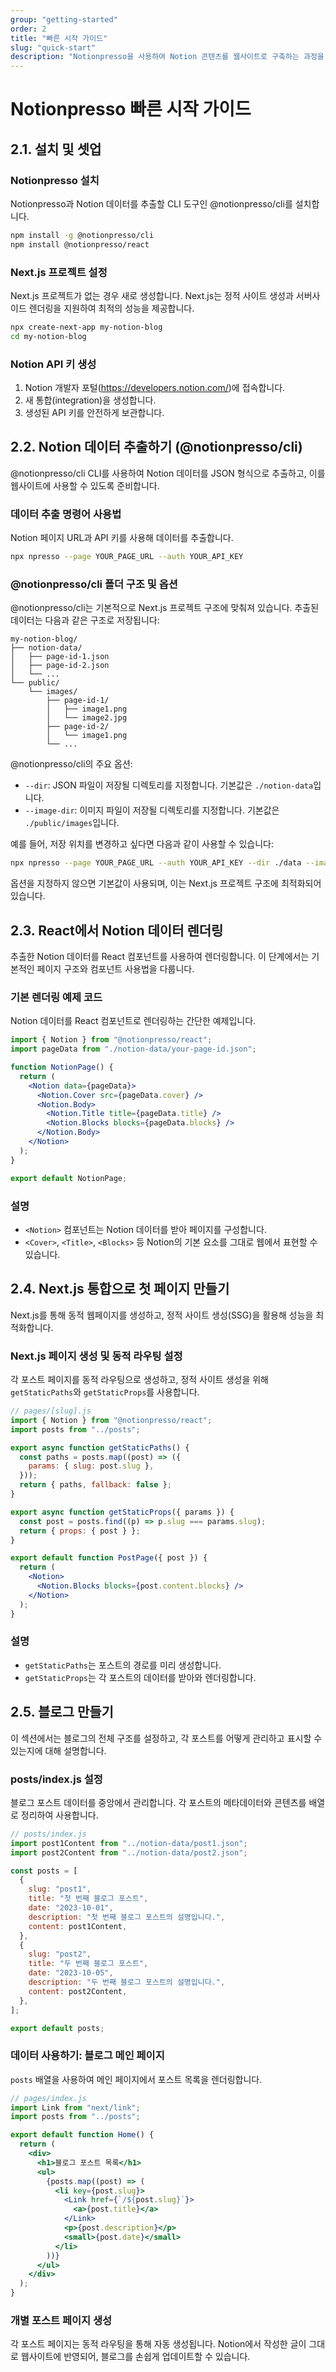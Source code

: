 ```yaml
---
group: "getting-started"
order: 2
title: "빠른 시작 가이드"
slug: "quick-start"
description: "Notionpresso을 사용하여 Notion 콘텐츠를 웹사이트로 구축하는 과정을 단계별로 안내합니다."
---
```


# Notionpresso 빠른 시작 가이드

## 2.1. 설치 및 셋업

### Notionpresso 설치

Notionpresso과 Notion 데이터를 추출할 CLI 도구인 @notionpresso/cli를 설치합니다.

```bash
npm install -g @notionpresso/cli
npm install @notionpresso/react
```

### Next.js 프로젝트 설정

Next.js 프로젝트가 없는 경우 새로 생성합니다. Next.js는 정적 사이트 생성과 서버사이드 렌더링을 지원하여 최적의 성능을 제공합니다.

```bash
npx create-next-app my-notion-blog
cd my-notion-blog
```

### Notion API 키 생성

1. Notion 개발자 포털(https://developers.notion.com/)에 접속합니다.
2. 새 통합(integration)을 생성합니다.
3. 생성된 API 키를 안전하게 보관합니다.

## 2.2. Notion 데이터 추출하기 (@notionpresso/cli)

@notionpresso/cli CLI를 사용하여 Notion 데이터를 JSON 형식으로 추출하고, 이를 웹사이트에 사용할 수 있도록 준비합니다.

### 데이터 추출 명령어 사용법

Notion 페이지 URL과 API 키를 사용해 데이터를 추출합니다.

```bash
npx npresso --page YOUR_PAGE_URL --auth YOUR_API_KEY
```

### @notionpresso/cli 폴더 구조 및 옵션

@notionpresso/cli는 기본적으로 Next.js 프로젝트 구조에 맞춰져 있습니다. 추출된 데이터는 다음과 같은 구조로 저장됩니다:

```
my-notion-blog/
├── notion-data/
│   ├── page-id-1.json
│   ├── page-id-2.json
│   └── ...
└── public/
    └── images/
        ├── page-id-1/
        │   ├── image1.png
        │   └── image2.jpg
        ├── page-id-2/
        │   └── image1.png
        └── ...
```

@notionpresso/cli의 주요 옵션:

- `--dir`: JSON 파일이 저장될 디렉토리를 지정합니다. 기본값은 `./notion-data`입니다.
- `--image-dir`: 이미지 파일이 저장될 디렉토리를 지정합니다. 기본값은 `./public/images`입니다.

예를 들어, 저장 위치를 변경하고 싶다면 다음과 같이 사용할 수 있습니다:

```bash
npx npresso --page YOUR_PAGE_URL --auth YOUR_API_KEY --dir ./data --image-dir ./public/assets/images
```

옵션을 지정하지 않으면 기본값이 사용되며, 이는 Next.js 프로젝트 구조에 최적화되어 있습니다.

## 2.3. React에서 Notion 데이터 렌더링

추출한 Notion 데이터를 React 컴포넌트를 사용하여 렌더링합니다. 이 단계에서는 기본적인 페이지 구조와 컴포넌트 사용법을 다룹니다.

### 기본 렌더링 예제 코드

Notion 데이터를 React 컴포넌트로 렌더링하는 간단한 예제입니다.

```jsx
import { Notion } from "@notionpresso/react";
import pageData from "./notion-data/your-page-id.json";

function NotionPage() {
  return (
    <Notion data={pageData}>
      <Notion.Cover src={pageData.cover} />
      <Notion.Body>
        <Notion.Title title={pageData.title} />
        <Notion.Blocks blocks={pageData.blocks} />
      </Notion.Body>
    </Notion>
  );
}

export default NotionPage;
```

### 설명

- `<Notion>` 컴포넌트는 Notion 데이터를 받아 페이지를 구성합니다.
- `<Cover>`, `<Title>`, `<Blocks>` 등 Notion의 기본 요소를 그대로 웹에서 표현할 수 있습니다.

## 2.4. Next.js 통합으로 첫 페이지 만들기

Next.js를 통해 동적 웹페이지를 생성하고, 정적 사이트 생성(SSG)을 활용해 성능을 최적화합니다.

### Next.js 페이지 생성 및 동적 라우팅 설정

각 포스트 페이지를 동적 라우팅으로 생성하고, 정적 사이트 생성을 위해 `getStaticPaths`와 `getStaticProps`를 사용합니다.

```jsx
// pages/[slug].js
import { Notion } from "@notionpresso/react";
import posts from "../posts";

export async function getStaticPaths() {
  const paths = posts.map((post) => ({
    params: { slug: post.slug },
  }));
  return { paths, fallback: false };
}

export async function getStaticProps({ params }) {
  const post = posts.find((p) => p.slug === params.slug);
  return { props: { post } };
}

export default function PostPage({ post }) {
  return (
    <Notion>
      <Notion.Blocks blocks={post.content.blocks} />
    </Notion>
  );
}
```

### 설명

- `getStaticPaths`는 포스트의 경로를 미리 생성합니다.
- `getStaticProps`는 각 포스트의 데이터를 받아와 렌더링합니다.

## 2.5. 블로그 만들기

이 섹션에서는 블로그의 전체 구조를 설정하고, 각 포스트를 어떻게 관리하고 표시할 수 있는지에 대해 설명합니다.

### posts/index.js 설정

블로그 포스트 데이터를 중앙에서 관리합니다. 각 포스트의 메타데이터와 콘텐츠를 배열로 정리하여 사용합니다.

```javascript
// posts/index.js
import post1Content from "../notion-data/post1.json";
import post2Content from "../notion-data/post2.json";

const posts = [
  {
    slug: "post1",
    title: "첫 번째 블로그 포스트",
    date: "2023-10-01",
    description: "첫 번째 블로그 포스트의 설명입니다.",
    content: post1Content,
  },
  {
    slug: "post2",
    title: "두 번째 블로그 포스트",
    date: "2023-10-05",
    description: "두 번째 블로그 포스트의 설명입니다.",
    content: post2Content,
  },
];

export default posts;
```

### 데이터 사용하기: 블로그 메인 페이지

`posts` 배열을 사용하여 메인 페이지에서 포스트 목록을 렌더링합니다.

```jsx
// pages/index.js
import Link from "next/link";
import posts from "../posts";

export default function Home() {
  return (
    <div>
      <h1>블로그 포스트 목록</h1>
      <ul>
        {posts.map((post) => (
          <li key={post.slug}>
            <Link href={`/${post.slug}`}>
              <a>{post.title}</a>
            </Link>
            <p>{post.description}</p>
            <small>{post.date}</small>
          </li>
        ))}
      </ul>
    </div>
  );
}
```

### 개별 포스트 페이지 생성

각 포스트 페이지는 동적 라우팅을 통해 자동 생성됩니다. Notion에서 작성한 글이 그대로 웹사이트에 반영되어, 블로그를 손쉽게 업데이트할 수 있습니다.
